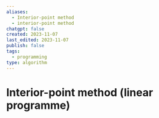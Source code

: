 ```yaml
---
aliases:
  - Interior-point method
  - interior-point method
chatgpt: false
created: 2023-11-07
last_edited: 2023-11-07
publish: false
tags:
  - programming
type: algorithm
---
```

# Interior-point method (linear programme)
